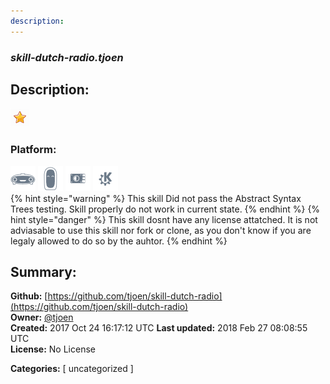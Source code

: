 ```yaml
---
description: 
---
```


### _skill-dutch-radio.tjoen_  
## Description:  
  
  
![](../.gitbook/assets/star.png)  
  
### Platform:  
 ![Mark I](../.gitbook/assets/mark-1-icon.png)  ![Mark II](../.gitbook/assets/mark-2-icon.png)  ![Picroft](../.gitbook/assets/picroft-icon.png)  ![plasmoid](../.gitbook/assets/kde.png)   
{% hint style="warning" %}
This skill Did not pass the Abstract Syntax Trees testing. Skill properly do not work in current state.
{% endhint %}
{% hint style="danger" %}
This skill dosnt have any license attatched. It is not adviasable to use this skill nor fork or clone, as you don't know if you are legaly allowed to do so by the auhtor.
{% endhint %}
  
## Summary:  
**Github:** [https://github.com/tjoen/skill-dutch-radio](https://github.com/tjoen/skill-dutch-radio)  
**Owner:** [@tjoen](https://github.com/tjoen)  
**Created:** 2017 Oct 24 16:17:12 UTC  **Last updated:** 2018 Feb 27 08:08:55 UTC  
**License:** No License  
  
**Categories:** [ uncategorized ]   
